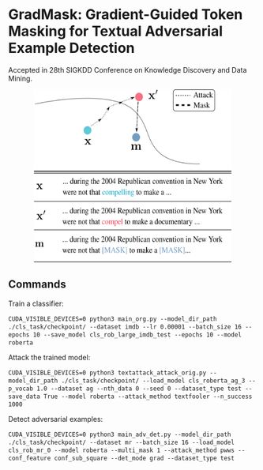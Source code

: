 # GradMask: Gradient-Guided Token Masking for Textual Adversarial Example Detection

Accepted in 28th SIGKDD Conference on Knowledge Discovery and Data Mining.

<p align="center">
<img src="./assets/overview.png" width="400" height="350">
</p>

## Commands
Train a classifier:
```
CUDA_VISIBLE_DEVICES=0 python3 main_org.py --model_dir_path ./cls_task/checkpoint/ --dataset imdb --lr 0.00001 --batch_size 16 --epochs 10 --save_model cls_rob_large_imdb_test --epochs 10 --model roberta
```

Attack the trained model:
```
CUDA_VISIBLE_DEVICES=0 python3 textattack_attack_orig.py --model_dir_path ./cls_task/checkpoint/ --load_model cls_roberta_ag_3 --p_vocab 1.0 --dataset ag --nth_data 0 --seed 0 --dataset_type test --save_data True --model roberta --attack_method textfooler --n_success 1000
```

Detect adversarial examples:
```
CUDA_VISIBLE_DEVICES=0 python3 main_adv_det.py --model_dir_path ./cls_task/checkpoint/ --dataset mr --batch_size 16 --load_model cls_rob_mr_0 --model roberta --multi_mask 1 --attack_method pwws --conf_feature conf_sub_square --det_mode grad --dataset_type test
```


